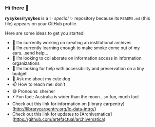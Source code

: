 ### Hi there 👋


**rysykes/rysykes** is a ✨ _special_ ✨ repository because its `README.md` (this file) appears on your GitHub profile.

Here are some ideas to get you started:

- 🔭 I’m currently working on creating an institutional archives
- 🌱 I’m currently learning enough to make smoke come out of my ears...send help...
- 👯 I’m looking to collaborate on information access in information organizations
- 🤔 I’m looking for help with accessibility and preservation on a tiny budget
- 💬 Ask me about my cute dog
- 📫 How to reach me: don't
- 😄 Pronouns: she/her
- ⚡ Fun fact: Australia is wider than the moon...so fun, much fact
- Check out this link for information on [library carpentry] (http://librarycarpentry.org/lc-data-intro/)
- Check out this link for updates to [Archivematica] (https://github.com/artefactual/archivematica)
